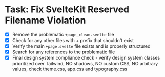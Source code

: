 # Task: Fix SvelteKit Reserved Filename Violation

- [x] Remove the problematic `+page_clean.svelte` file
- [x] Check for any other files with + prefix that shouldn't exist
- [x] Verify the main `+page.svelte` file exists and is properly structured
- [x] Search for any references to the problematic file
- [x] Final design system compliance check - verify design system classes prioritized over Tailwind, NO shadows, NO custom CSS, NO arbitrary values, check theme.css, app.css and typography.css